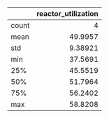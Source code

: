 |       |   reactor\_utilization |
|:------|-----------------------:|
| count |                4       |
| mean  |               49.9957  |
| std   |                9.38921 |
| min   |               37.5691  |
| 25%   |               45.5519  |
| 50%   |               51.7964  |
| 75%   |               56.2402  |
| max   |               58.8208  |
